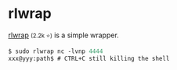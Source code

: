 # rlwrap

<div class="row row-cols-lg-2"><div>

[rlwrap](https://github.com/hanslub42/rlwrap) <small>(2.2k ⭐)</small> is a simple wrapper.


```ps
$ sudo rlwrap nc -lvnp 4444
xxx@yyy:path$ # CTRL+C still killing the shell
```
</div><div>
</div></div>